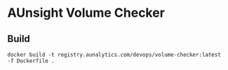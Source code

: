 # AUnsight Volume Checker

## Build
```
docker build -t registry.aunalytics.com/devops/volume-checker:latest  -f Dockerfile .
```